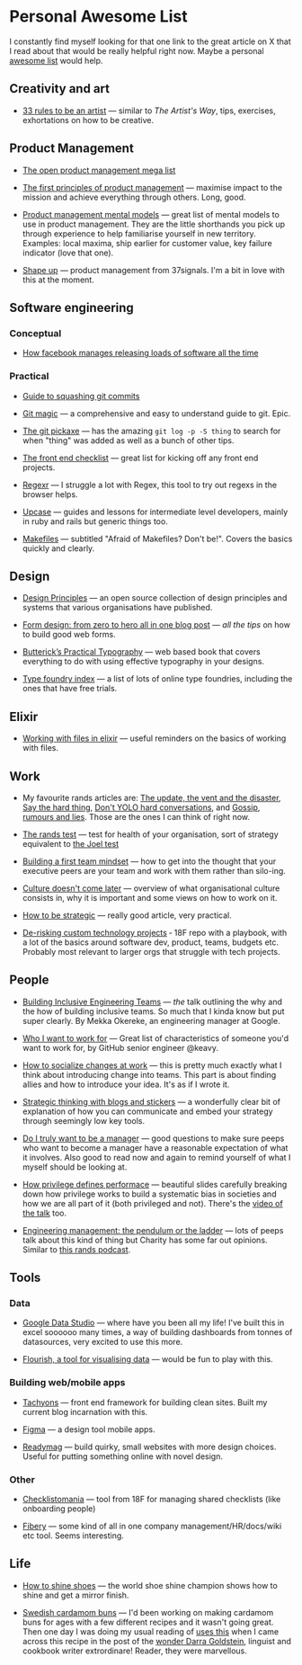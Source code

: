 # Personal Awesome List

I constantly find myself looking for that one link to the great article on X that I read about that would be really helpful right now. Maybe a personal [awesome list](https://github.com/sindresorhus/awesome) would help.

## Creativity and art

- [33 rules to be an artist](https://www.vulture.com/2018/11/jerry-saltz-how-to-be-an-artist.html?utm_campaign=TFTWS&utm_medium=email&utm_source=Revue%20newsletter) &mdash; similar to _The Artist's Way_, tips, exercises, exhortations on how to be creative.

## Product Management

- [The open product management mega list](https://github.com/tron1991/open-product-management)

- [The first principles of product management](https://blackboxofpm.com/the-first-principles-of-product-management-ea0e2f2a018c) &mdash; maximise impact to the mission and achieve everything through others. Long, good.

- [Product management mental models](https://blackboxofpm.com/product-management-mental-models-for-everyone-31e7828cb50b) &mdash; great list of mental models to use in product management. They are the little shorthands you pick up through experience to help familiarise yourself in new territory. Examples: local maxima, ship earlier for customer value, key failure indicator (love that one).

- [Shape up](https://basecamp.com/shapeup) &mdash; product management from 37signals. I'm a bit in love with this at the moment.

## Software engineering

### Conceptual

- [How facebook manages releasing loads of software all the time](https://t.co/4DNsiOFIZn)

### Practical

- [Guide to squashing git commits](https://robots.thoughtbot.com/git-interactive-rebase-squash-amend-rewriting-history)

- [Git magic](http://www-cs-students.stanford.edu/~blynn/gitmagic/index.html) &mdash; a comprehensive and easy to understand guide to git. Epic.

- [The git pickaxe](http://www.philandstuff.com/2014/02/09/git-pickaxe.html) &mdash; has the amazing `git log -p -S thing` to search for when "thing" was added as well as a bunch of other tips.

- [The front end checklist](https://github.com/thedaviddias/Front-End-Checklist#how-to-use) &mdash; great list for kicking off any front end projects.  

- [Regexr](https://regexr.com/) &mdash; I struggle a lot with Regex, this tool to try out regexs in the browser helps.

- [Upcase](https://thoughtbot.com/upcase) &mdash; guides and lessons for intermediate level developers, mainly in ruby and rails but generic things too.

- [Makefiles](https://matthias-endler.de/2017/makefiles/) &mdash; subtitled "Afraid of Makefiles? Don't be!". Covers the basics quickly and clearly.

## Design

- [Design Principles](https://principles.design/) &mdash; an open source collection of design principles and systems that various organisations have published.

- [Form design: from zero to hero all in one blog post](https://adamsilver.io/articles/form-design-from-zero-to-hero-all-in-one-blog-post/) &mdash; _all the tips_ on how to build good web forms.

- [Butterick’s Practical Typography](https://practicaltypography.com/) &mdash; web based book that covers everything to do with using effective typography in your designs.

- [Type foundry index](https://type.lol/) &mdash; a list of lots of online type foundries, including the ones that have free trials.

## Elixir

- [Working with files in elixir](https://code.tutsplus.com/tutorials/working-with-file-system-in-elixir--cms-28869) &mdash; useful reminders on the basics of working with files.

## Work

- My favourite rands articles are: [The update, the vent and the disaster](https://randsinrepose.com/archives/the-update-the-vent-and-the-disaster/), [Say the hard thing](https://randsinrepose.com/archives/say-the-hard-thing/), [Don't YOLO hard conversations](https://randsinrepose.com/archives/dont-yolo-hard-conversations/), and [Gossip, rumours and lies](https://randsinrepose.com/archives/gossip-rumors-and-lies/). Those are the ones I can think of right now.

- [The rands test](http://randsinrepose.com/archives/the-rands-test/) &mdash; test for health of your organisation, sort of strategy equivalent to [the Joel test](https://www.joelonsoftware.com/2000/08/09/the-joel-test-12-steps-to-better-code/)

- [Building a first team mindset](http://www.attack-gecko.net/2018/06/25/building-a-first-team-mindset/) &mdash; how to get into the thought that your executive peers are your team and work with them rather than silo-ing.

- [Culture doesn't come later](https://www.linkedin.com/pulse/culture-doesnt-come-later-bud-caddell/) &mdash; overview of what organisational culture consists in, why it is important and some views on how to work on it.
  
- [How to be strategic](https://medium.com/@joulee/how-to-be-strategic-f6630a44f86b) &mdash; really good article, very practical.

- [De-risking custom technology projects](https://github.com/18F/technology-budgeting/blob/master/handbook.md) &dash; 18F repo with a playbook, with a lot of the basics around software dev, product, teams, budgets etc. Probably most relevant to larger orgs that struggle with tech projects.

## People

- [Building Inclusive Engineering Teams](https://www.youtube.com/watch?v=SYsI-6_csMY) &mdash; *the* talk outlining the why and the how of building inclusive teams. So much that I kinda know but put super clearly. By Mekka Okereke, an engineering manager at Google.

- [Who I want to work for](https://medium.com/@keavy/who-i-want-to-work-for-b04ce972c202) &mdash; Great list of characteristics of someone you'd want to work for, by GitHub senior engineer @keavy.

- [How to socialize changes at work](https://chelseatroy.com/2018/02/25/how-to-socialize-big-changes-at-work-part-1-start-at-the-grassroots-level/) &mdash; this is pretty much exactly what I think about introducing change into teams. This part is about finding allies and how to introduce your idea. It's as if I wrote it.

- [Strategic thinking with blogs and stickers](https://gilest.org/blogging-stickers.html) &mdash; a wonderfully clear bit of explanation of how you can communicate and embed your strategy through seemingly low key tools.

- [Do I truly want to be a manager](https://m.signalvnoise.com/do-i-truly-want-to-become-a-manager/) &mdash; good questions to make sure peeps who want to become a manager have a reasonable expectation of what it involves. Also good to read now and again to remind yourself of what I myself should be looking at. 

- [How privilege defines performace](http://slides.com/tatianamac/how-privilege-defines-performance/fullscreen/#/) &mdash; beautiful slides carefully breaking down how privilege works to build a systematic bias in societies and how we are all part of it (both privileged and not). There's the [video of the talk](https://www.youtube.com/watch?v=nQq_gZiZ-jg) too.

- [Engineering management: the pendulum or the ladder](https://charity.wtf/2019/01/04/engineering-management-the-pendulum-or-the-ladder/) &mdash; lots of peeps talk about this kind of thing but Charity has some far out opinions. Similar to [this rands podcast](https://randsinrepose.com/archives/the-one-about-management-pt-1/). 

## Tools

### Data

- [Google Data Studio](https://datastudio.google.com/) &mdash; where have you been all my life! I've built this in excel soooooo many times, a way of building dashboards from tonnes of datasources, very excited to use this more.
  
- [Flourish, a tool for visualising data](https://flourish.studio/) &mdash; would be fun to play with this.

### Building web/mobile apps

- [Tachyons](http://tachyons.io/) &mdash; front end framework for building clean sites. Built my current blog incarnation with this.

- [Figma](https://www.figma.com/) &mdash; a design tool mobile apps.

- [Readymag](https://readymag.com/) &mdash; build quirky, small websites with more design choices. Useful for putting something online with novel design.

### Other

- [Checklistomania](https://github.com/18F/checklistomania) &mdash; tool from 18F for managing shared checklists (like onboarding people)

- [Fibery](https://fibery.io/) &mdash; some kind of all in one company management/HR/docs/wiki etc tool. Seems interesting.

## Life

- [How to shine shoes](https://thearmoury.com/blogs/journal/how-to-shine-shoes) &mdash; the world shoe shine champion shows how to shine and get a mirror finish.

- [Swedish cardamom buns](http://www.swedishfood.com/swedish-food-recipes-biscuits-cakes/509-cardamom-buns) &mdash; I'd been working on making cardamom buns for ages with a few different recipes and it wasn't going great. Then one day I was doing my usual reading of [uses this](https://usesthis.com/) when I came across this recipe in the post of the [wonder Darra Goldstein](https://usesthis.com/interviews/darra.goldstein/), linguist and cookbook writer extrordinare! Reader, they were marvellous.
